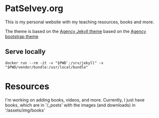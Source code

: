 # PatSelvey.org

This is my personal website with my teaching resources, books and more.

The theme is based on the [Agency Jekyll theme]() based on the [Agency bootstrap theme ](https://startbootstrap.com/template-overviews/agency/)

## Serve locally

    docker run --rm -it -v "$PWD`:/srv/jekyll" -v "$PWD/vendor/bundle:/usr/local/bundle"

# Resources

I'm working on adding books, videos, and more. Currently, I just have books, which are in '/_posts' with the images (and downloads) in '/assets/img/books'


